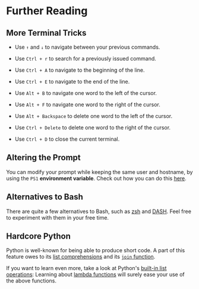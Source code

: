 # Further Reading

## More Terminal Tricks

- Use `↑` and `↓` to navigate between your previous commands.

- Use `Ctrl + r` to search for a previously issued command.

- Use `Ctrl + A` to navigate to the beginning of the line.

- Use `Ctrl + E` to navigate to the end of the line.

- Use `Alt + B` to navigate one word to the left of the cursor.

- Use `Alt + F` to navigate one word to the right of the cursor.

- Use `Alt + Backspace` to delete one word to the left of the cursor.

- Use `Ctrl + Delete` to delete one word to the right of the cursor.

- Use `Ctrl + D` to close the current terminal.

## Altering the Prompt

You can modify your prompt while keeping the same user and hostname, by using the `PS1` **environment variable**.
Check out how you can do this [here](https://www.redhat.com/sysadmin/command-prompt-tell-me).

## Alternatives to Bash

There are quite a few alternatives to Bash, such as [zsh](https://ohmyz.sh/) and [DASH](http://manpages.ubuntu.com/manpages/trusty/man1/dash.1.html).
Feel free to experiment with them in your free time.

## Hardcore Python

Python is well-known for being able to produce short code.
A part of this feature owes to its [list comprehensions](https://www.datacamp.com/community/tutorials/python-list-comprehension?utm_source=adwords_ppc&utm_campaignid=1455363063&utm_adgroupid=65083631748&utm_device=c&utm_keyword=&utm_matchtype=b&utm_network=g&utm_adpostion=&utm_creative=278443377095&utm_targetid=aud-392016246653:dsa-486527602543&utm_loc_interest_ms=&utm_loc_physical_ms=1011795&gclid=CjwKCAjw64eJBhAGEiwABr9o2NXKuiirYa09rYT-hLIh7th5Exg3vj9YPnpAT7EszhE539X_9guv1RoCvhIQAvD_BwE) and its [`join` function](https://www.geeksforgeeks.org/python-string-join-method/).

If you want to learn even more, take a look at Python's [built-in list operations](https://docs.python.org/3/howto/functional.html#built-in-functions):
Learning about [lambda functions](https://towardsdatascience.com/lambda-functions-with-practical-examples-in-python-45934f3653a8) will surely ease your use of the above functions.
